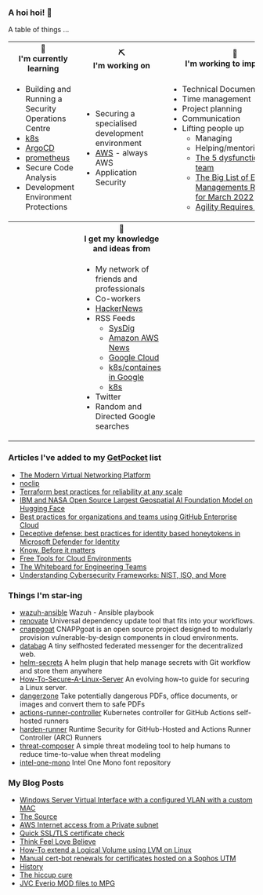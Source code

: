 ### A hoi hoi! 👋

A table of things ...

<table>
    <tr>
        <th>🌱<br/>I'm currently learning</th>
        <th>⛏<br/> I'm working on</th>
        <th>🚧<br/>I'm working to improve on</th>
    </tr>
    <tr>
        <td>
            <ul>
                <li>Building and Running a Security Operations Centre</li>
                <li><a href="https://kubernetes.io/">k8s</a></li>
                <li><a href="https://argoproj.github.io/">ArgoCD</a></li>
                <li><a href="https://prometheus.io/">prometheus</a></li>
                <li>Secure Code Analysis</li>
                <li>Development Environment Protections</li>
            </ul>
        </td>
        <td>
            <ul>
                <li>Securing a specialised development environment</li>
                <li><a href="https://aws.amazon.com/">AWS</a> - always AWS</li>
                <li>Application Security</li>
            </ul>
        </td>
        <td>
            <ul>
                <li>Technical Documentation</li>
                <li>Time management</li>
                <li>Project planning</li>
                <li>Communication</li>
                <li>Lifting people up
                    <ul>
                      <li>Managing</li>
                      <li>Helping/mentoring/coaching</li>
                      <li><a href="https://valid.com/5-dysfunctions-of-a-team/">The 5 dysfunctions of a team</a></li>
                      <li><a href="https://practicallyleading.dev/the-big-list-of-engineering-management-resources-march-2022">The Big List of Engineering Managements Resources - for March 2022</a></li>
                      <li><a href="https://www.industriallogic.com/blog/agility-requires-balance/">Agility Requires Balance</a></li>
                    </ul>
                </li>
            </ul>
        </td>
    </tr>
    <tr>
        <th>&nbsp;</th>
        <th>🏫<br/>I get my knowledge and ideas from</th>
        <th>&nbsp;</th>
    </tr>
    <tr>
        <td>&nbsp;</td>
        <td>
            <ul>
                <li>My network of friends and professionals</li>
                <li>Co-workers</li>
                <li><a href="https://news.ycombinator.com/">HackerNews</a></li>
                <li>RSS Feeds
                    <ul>
                        <li><a href="http://fetchrss.com/rss/5b4e9e358a93f8cc058b4567960404014.xml">SysDig</a></li>
                        <li><a href="https://aws.amazon.com/new/feed/">Amazon AWS News</a></li>
                        <li><a href="https://cloudblog.withgoogle.com/rss/">Google Cloud</a></li>
                        <li><a href="https://cloudblog.withgoogle.com/products/containers-kubernetes/rss/">k8s/containes in Google</a></li>
                        <li><a href="https://kubernetes.io/feed.xml">k8s</a></li>
                    </ul>
                </li>
                <li>Twitter</li>
                <li>Random and Directed Google searches</li>
            </ul>
        </td>
        <td>&nbsp;</td>
    </tr>
</table>

### Articles I've added to my [GetPocket](https://getpocket.com/) list

* [The Modern Virtual Networking Platform](https://www.netmaker.io/)
* [noclip](https://noclip.website/#)
* [Terraform best practices for reliability at any scale](https://substrate.tools/blog/terraform-best-practices-for-reliability-at-any-scale)
* [IBM and NASA Open Source Largest Geospatial AI Foundation Model on Hugging Face](https://newsroom.ibm.com/2023-08-03-IBM-and-NASA-Open-Source-Largest-Geospatial-AI-Foundation-Model-on-Hugging-Face)
* [Best practices for organizations and teams using GitHub Enterprise Cloud](https://github.blog/2023-08-02-best-practices-for-organizations-and-teams-using-github-enterprise-cloud/)
* [Deceptive defense: best practices for identity based honeytokens in Microsoft Defender for Identity](https://techcommunity.microsoft.com/t5/microsoft-365-defender-blog/deceptive-defense-best-practices-for-identity-based-honeytokens/ba-p/3851641)
* [Know. Before it matters](https://canarytokens.org)
* [Free Tools for Cloud Environments](https://www.cisa.gov/resources-tools/resources/free-tools-cloud-environments)
* [The Whiteboard for Engineering Teams](https://www.eraser.io/home)
* [Understanding Cybersecurity Frameworks: NIST, ISO, and More](https://www.thefinalhop.com/understanding-cybersecurity-frameworks-nist-iso-and-more/)

### Things I'm star-ing

* [wazuh-ansible](https://github.com/wazuh/wazuh-ansible)
  Wazuh - Ansible playbook
* [renovate](https://github.com/renovatebot/renovate)
  Universal dependency update tool that fits into your workflows.
* [cnappgoat](https://github.com/ermetic-research/cnappgoat)
  CNAPPgoat is an open source project designed to modularly provision vulnerable-by-design components in cloud environments.
* [databag](https://github.com/balzack/databag)
  A tiny selfhosted federated messenger for the decentralized web.
* [helm-secrets](https://github.com/jkroepke/helm-secrets)
  A helm plugin that help manage secrets with Git workflow and store them anywhere
* [How-To-Secure-A-Linux-Server](https://github.com/imthenachoman/How-To-Secure-A-Linux-Server)
  An evolving how-to guide for securing a Linux server.
* [dangerzone](https://github.com/freedomofpress/dangerzone)
  Take potentially dangerous PDFs, office documents, or images and convert them to safe PDFs
* [actions-runner-controller](https://github.com/actions/actions-runner-controller)
  Kubernetes controller for GitHub Actions self-hosted runners
* [harden-runner](https://github.com/step-security/harden-runner)
  Runtime Security for GitHub-Hosted and Actions Runner Controller (ARC) Runners
* [threat-composer](https://github.com/awslabs/threat-composer)
  A simple threat modeling tool to help humans to reduce time-to-value when threat modeling
* [intel-one-mono](https://github.com/intel/intel-one-mono)
  Intel One Mono font repository

### My Blog Posts

* [Windows Server Virtual Interface with a configured VLAN with a custom MAC](https://pgmac.net.au/technology/2019/12/23/windows-vlan.html)
* [The Source](https://pgmac.net.au/technology/2019/02/25/the-source.html)
* [AWS Internet access from a Private subnet](https://pgmac.net.au/technology/2018/09/03/aws-internet-private-subnets.html)
* [Quick SSL/TLS certificate check](https://pgmac.net.au/technology/2018/04/09/ssl-tls-check.html)
* [Think Feel Love Believe](https://pgmac.net.au/family/2017/11/03/think-feel-love-believe.html)
* [How-To extend a Logical Volume using LVM on Linux](https://pgmac.net.au/technology/2017/11/02/lmv-extend.html)
* [Manual cert-bot renewals for certificates hosted on a Sophos UTM](https://pgmac.net.au/technology/2017/08/30/cert-bot-renewal-sophos-utm.html)
* [History](https://pgmac.net.au/language/2017/08/19/history.html)
* [The hiccup cure](https://pgmac.net.au/no%20laughing%20matter/2017/05/28/the-hiccup-cure.html)
* [JVC Everio MOD files to MPG](https://pgmac.net.au/technology/2015/03/18/jvc-everio-mod-to-mpg.html)
